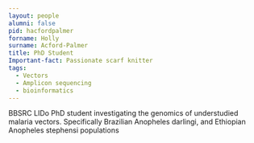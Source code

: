 ```yaml
---
layout: people
alumni: false
pid: hacfordpalmer
forname: Holly
surname: Acford-Palmer
title: PhD Student
Important-fact: Passionate scarf knitter
tags: 
  - Vectors 
  - Amplicon sequencing 
  - bioinformatics
---
```


BBSRC LIDo PhD student investigating the genomics of understudied malaria vectors. Specifically Brazilian Anopheles darlingi, and Ethiopian Anopheles stephensi populations